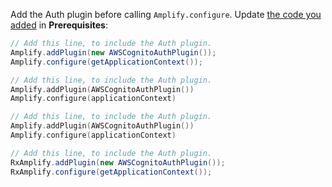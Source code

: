 Add the Auth plugin before calling `Amplify.configure`. Update [the code you added](~/lib/project-setup/create-application.md#n4-initialize-amplify-in-the-application) in **Prerequisites**: 

<amplify-block-switcher>
<amplify-block name="Java">
  
```java
// Add this line, to include the Auth plugin.
Amplify.addPlugin(new AWSCognitoAuthPlugin());
Amplify.configure(getApplicationContext());
```

</amplify-block>
<amplify-block name="Kotlin - Callbacks">

```kotlin
// Add this line, to include the Auth plugin.
Amplify.addPlugin(AWSCognitoAuthPlugin())
Amplify.configure(applicationContext)
```

</amplify-block>
<amplify-block name="Kotlin - Coroutines (Beta)">

```kotlin
// Add this line, to include the Auth plugin.
Amplify.addPlugin(AWSCognitoAuthPlugin())
Amplify.configure(applicationContext)
```

</amplify-block>
<amplify-block name="RxJava">

```java
// Add this line, to include the Auth plugin.
RxAmplify.addPlugin(new AWSCognitoAuthPlugin());
RxAmplify.configure(getApplicationContext());
```

</amplify-block>
</amplify-block-switcher>
